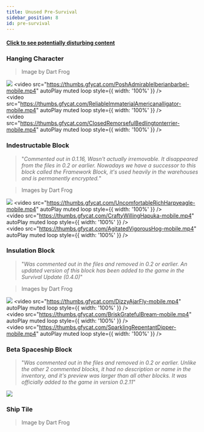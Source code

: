 ```yaml
---
title: Unused Pre-Survival
sidebar_position: 8
id: pre-survival
---
```


#### [Click to see potentially disturbing content](/images/pre-survival/hanging-character.png)

### Hanging Character
> Image by Dart Frog

![](/images/pre-survival/indestructable-block.png)
<video
  src="https://thumbs.gfycat.com/PoshAdmirableIberianbarbel-mobile.mp4"
  autoPlay
  muted
  loop
  style={{ width: '100%' }}
/>
<br />
<video
  src="https://thumbs.gfycat.com/ReliableImmaterialAmericanalligator-mobile.mp4"
  autoPlay
  muted
  loop
  style={{ width: '100%' }}
/>
<br />
<video
  src="https://thumbs.gfycat.com/ClosedRemorsefulBedlingtonterrier-mobile.mp4"
  autoPlay
  muted
  loop
  style={{ width: '100%' }}
/>

### Indestructable Block
> "*Commented out in 0.1.16, Wasn't actually irremovable. It disappeared from the files in 0.2 or earlier. Nowadays we have a successor to this block called the Framework Block, it's used heavily in the warehouses and is permanently encrypted.*"

> Images by Dart Frog

![](/images/pre-survival/insulation-block.png)
<video
  src="https://thumbs.gfycat.com/UncomfortableRichHarpyeagle-mobile.mp4"
  autoPlay
  muted
  loop
  style={{ width: '100%' }}
/>
<br />
<video
  src="https://thumbs.gfycat.com/CraftyWillingHapuka-mobile.mp4"
  autoPlay
  muted
  loop
  style={{ width: '100%' }}
/>
<br />
<video
  src="https://thumbs.gfycat.com/AgitatedVigorousHog-mobile.mp4"
  autoPlay
  muted
  loop
  style={{ width: '100%' }}
/>

### Insulation Block
> "*Was commented out in the files and removed in 0.2 or earlier. An updated version of this block has been added to the game in the Survival Update (0.4.0)*"

> Images by Dart Frog

![](/images/pre-survival/spaceship-block.png)
<video
  src="https://thumbs.gfycat.com/DizzyAjarFly-mobile.mp4"
  autoPlay
  muted
  loop
  style={{ width: '100%' }}
/>
<br />
<video
  src="https://thumbs.gfycat.com/BriskGratefulBream-mobile.mp4"
  autoPlay
  muted
  loop
  style={{ width: '100%' }}
/>
<br />
<video
  src="https://thumbs.gfycat.com/SparklingRepentantDipper-mobile.mp4"
  autoPlay
  muted
  loop
  style={{ width: '100%' }}
/>

### Beta Spaceship Block
> "*Was commented out in the files and removed in 0.2 or earlier. Unlike the other 2 commented blocks, it had no description or name in the inventory, and it's preview was larger than all other blocks. It was officially added to the game in version 0.2.11*"

![](/images/pre-survival/ship-tile.png)

### Ship Tile
> Image by Dart Frog